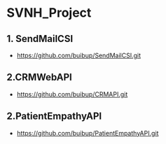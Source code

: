 # SVNH_Project

## 1. SendMailCSI 
  * https://github.com/buibup/SendMailCSI.git
  
## 2.CRMWebAPI
  * https://github.com/buibup/CRMAPI.git
  
## 2.PatientEmpathyAPI
  * https://github.com/buibup/PatientEmpathyAPI.git
